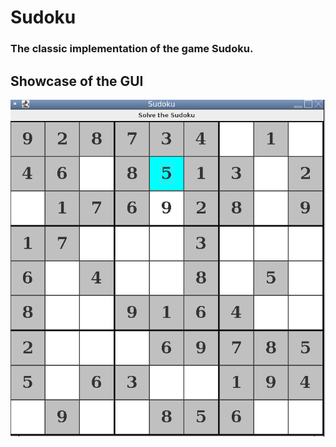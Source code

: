 # Sudoku

### The classic implementation of the game Sudoku.

## Showcase of the GUI

![sudoku.PNG](https://github.com/jason-j-wang/Sudoku/blob/main/showcase/sudoku.PNG?raw=true)
